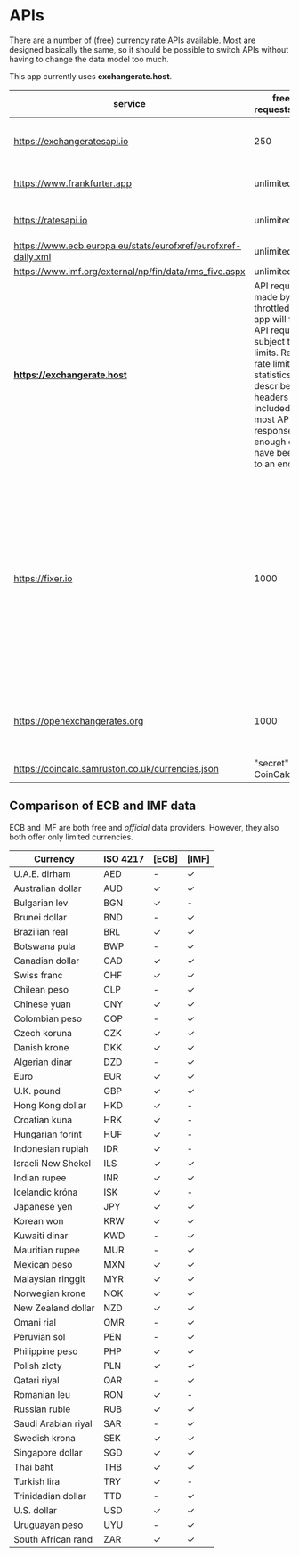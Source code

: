 # APIs

There are a number of (free) currency rate APIs available. Most are designed basically the same,
so it should be possible to switch APIs without having to change the data model too much.

This app currently uses **exchangerate.host**.

| service                                                       | free api requests/month  | format | currencies         | updates                                        | data source                                                                                                                                                          |
|---------------------------------------------------------------|--------------------------|--------|--------------------|------------------------------------------------|----------------------------------------------------------------------------------------------------------------------------------------------------------------------|
| https://exchangeratesapi.io                                   | 250                      | json   | >170               | once/day                                       | >15 exchange rate data sources                                                                                                                                       |
| https://www.frankfurter.app                                   | unlimited                | json   | 33                 | once/day                                       | European Central Bank                                                                                                                                                |
| https://ratesapi.io                                           | unlimited                | json   | 33                 | once/day                                       | European Central Bank                                                                                                                                                |
| https://www.ecb.europa.eu/stats/eurofxref/eurofxref-daily.xml | unlimited                | xml    | 33                 |                                                |                                                                                                                                                                      |
| https://www.imf.org/external/np/fin/data/rms_five.aspx        | unlimited                | xls    | 39                 |                                                |                                                                                                                                                                      |
| **https://exchangerate.host**                                 | API requests made by a throttled user or app will fail. All API requests are subject to rate limits. Real time rate limit usage statistics are described in headers that are included with most API responses once enough calls have been made to an endpoint.                | json   | ~170 + 6000 crypto | ? | Currency data delivered are sourced from financial data providers and banks, including the European Central Bank.
| https://fixer.io                                              | 1000                     | json   | 168                | hourly (free) or faster, depending on the plan | *"Exchange rate data delivered by the Fixer API is collected from over 15 reliable data sources, every minute. Sources include banks and financial data providers."* |
| https://openexchangerates.org                                 | 1000                     | json   | 171                | hourly (free) or faster, depending on the plan | *"collected from multiple reliable providers"*                                                                                                                       |
| https://coincalc.samruston.co.uk/currencies.json              | "secret" API of CoinCalc | json   | 776                | ?                                              | ?                                                                                                                                                                    |



## Comparison of ECB and IMF data

ECB and IMF are both free and *official* data providers. However, they also both offer only limited currencies.

| Currency            | ISO 4217 | [ECB]    | [IMF]    |
| ------------------- | -------- | -------- | -------- |
| U.A.E. dirham       | AED      | -        | ✓        |
| Australian dollar   | AUD      | ✓        | ✓        |
| Bulgarian lev       | BGN      | ✓        | -        |
| Brunei dollar       | BND      | -        | ✓        |
| Brazilian real      | BRL      | ✓        | ✓        |
| Botswana pula       | BWP      | -        | ✓        |
| Canadian dollar     | CAD      | ✓        | ✓        |
| Swiss franc         | CHF      | ✓        | ✓        |
| Chilean peso        | CLP      | -        | ✓        |
| Chinese yuan        | CNY      | ✓        | ✓        |
| Colombian peso      | COP      | -        | ✓        |
| Czech koruna        | CZK      | ✓        | ✓        |
| Danish krone        | DKK      | ✓        | ✓        |
| Algerian dinar      | DZD      | -        | ✓        |
| Euro                | EUR      | ✓        | ✓        |
| U.K. pound          | GBP      | ✓        | ✓        |
| Hong Kong dollar    | HKD      | ✓        | -        |
| Croatian kuna       | HRK      | ✓        | -        |
| Hungarian forint    | HUF      | ✓        | -        |
| Indonesian rupiah   | IDR      | ✓        | -        |
| Israeli New Shekel  | ILS      | ✓        | ✓        |
| Indian rupee        | INR      | ✓        | ✓        |
| Icelandic króna     | ISK      | ✓        | -        |
| Japanese yen        | JPY      | ✓        | ✓        |
| Korean won          | KRW      | ✓        | ✓        |
| Kuwaiti dinar       | KWD      | -        | ✓        |
| Mauritian rupee     | MUR      | -        | ✓        |
| Mexican peso        | MXN      | ✓        | ✓        |
| Malaysian ringgit   | MYR      | ✓        | ✓        |
| Norwegian krone     | NOK      | ✓        | ✓        |
| New Zealand dollar  | NZD      | ✓        | ✓        |
| Omani rial          | OMR      | -        | ✓        |
| Peruvian sol        | PEN      | -        | ✓        |
| Philippine peso     | PHP      | ✓        | ✓        |
| Polish zloty        | PLN      | ✓        | ✓        |
| Qatari riyal        | QAR      | -        | ✓        |
| Romanian leu        | RON      | ✓        | -        |
| Russian ruble       | RUB      | ✓        | ✓        |
| Saudi Arabian riyal | SAR      | -        | ✓        |
| Swedish krona       | SEK      | ✓        | ✓        |
| Singapore dollar    | SGD      | ✓        | ✓        |
| Thai baht           | THB      | ✓        | ✓        |
| Turkish lira        | TRY      | ✓        | -        |
| Trinidadian dollar  | TTD      | -        | ✓        |
| U.S. dollar         | USD      | ✓        | ✓        |
| Uruguayan peso      | UYU      | -        | ✓        |
| South African rand  | ZAR      | ✓        | ✓        |


